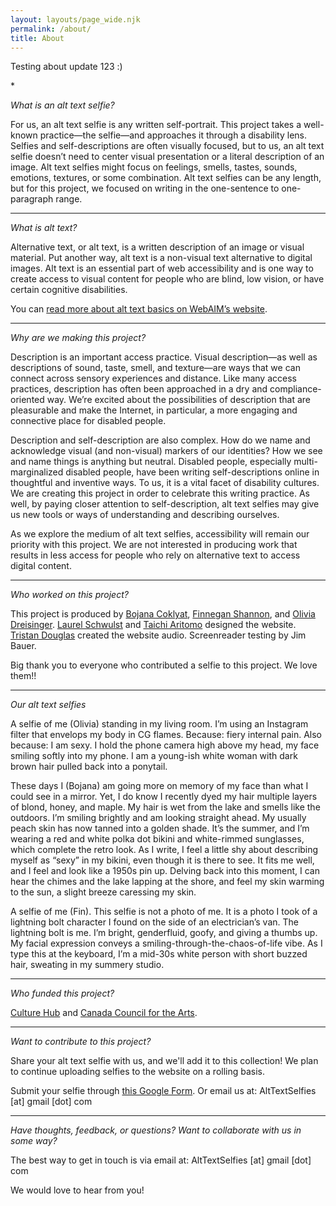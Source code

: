 ```yaml
---
layout: layouts/page_wide.njk
permalink: /about/
title: About
---
```

Testing about update 123 :)

\*

*What is an alt text selfie?*

For us, an alt text selfie is any written self-portrait. This project takes a well-known practice—the selfie—and approaches it through a disability lens. Selfies and self-descriptions are often visually focused, but to us, an alt text selfie doesn’t need to center visual presentation or a literal description of an image. Alt text selfies might focus on feelings, smells, tastes, sounds, emotions, textures, or some combination. Alt text selfies can be any length, but for this project, we focused on writing in the one-sentence to one-paragraph range.

- - -

*What is alt text?*

Alternative text, or alt text, is a written description of an image or visual material. Put another way, alt text is a non-visual text alternative to digital images. Alt text is an essential part of web accessibility and is one way to create access to visual content for people who are blind, low vision, or have certain cognitive disabilities.

You can <a href="https://webaim.org/techniques/alttext" target="_blank">read more about alt text basics on WebAIM’s website</a>.

- - -

*Why are we making this project?*

Description is an important access practice. Visual description—as well as descriptions of sound, taste, smell, and texture—are ways that we can connect across sensory experiences and distance. Like many access practices, description has often been approached in a dry and compliance-oriented way. We’re excited about the possibilities of description that are pleasurable and make the Internet, in particular, a more engaging and connective place for disabled people.

Description and self-description are also complex. How do we name and acknowledge visual (and non-visual) markers of our identities? How we see and name things is anything but neutral. Disabled people, especially multi-marginalized disabled people, have been writing self-descriptions online in thoughtful and inventive ways. To us, it is a vital facet of disability cultures. We are creating this project in order to celebrate this writing practice. As well, by paying closer attention to self-description, alt text selfies may give us new tools or ways of understanding and describing ourselves.

As we explore the medium of alt text selfies, accessibility will remain our priority with this project. We are not interested in producing work that results in less access for people who rely on alternative text to access digital content.

- - -

*Who worked on this project?*

This project is produced by <a href="https://blindambitionjc.com/" target="_blank">Bojana Coklyat</a>, <a href="https://shannonfinnegan.com/" target="_blank">Finnegan Shannon</a>, and <a href="https://oliviadreisinger.com/" target="_blank">Olivia Dreisinger</a>[](https://blindambitionjc.com/)[](https://shannonfinnegan.com/)[](https://oliviadreisinger.com/). <a href="https://laurelschwulst.com/" target="_blank">Laurel Schwulst</a> and <a href="https://taichiwi.com/" target="_blank">Taichi Aritomo</a>[](https://laurelschwulst.com/)[](https://taichiwi.com/) designed the website.  <a href="https://planet.mu/artists/antwood/" target="_blank">Tristan Douglas</a>[](https://laurelschwulst.com/)[](https://taichiwi.com/)[](https://planet.mu/artists/antwood/) created the website audio. Screenreader testing by Jim Bauer.

Big thank you to everyone who contributed a selfie to this project. We love them!!

- - -

*Our alt text selfies*

A selfie of me (Olivia) standing in my living room. I’m using an Instagram filter that envelops my body in CG flames. Because: fiery internal pain. Also because: I am sexy. I hold the phone camera high above my head, my face smiling softly into my phone. I am a young-ish white woman with dark brown hair pulled back into a ponytail.

These days I (Bojana) am going more on memory of my face than what I could see in a mirror. Yet, I do know I recently dyed my hair multiple layers of blond, honey, and maple. My hair is wet from the lake and smells like the outdoors. I’m smiling brightly and am looking straight ahead. My usually peach skin has now tanned into a golden shade. It’s the summer, and I’m wearing a red and white polka dot bikini and white-rimmed sunglasses, which complete the retro look. As I write, I feel a little shy about describing myself as “sexy” in my bikini, even though it is there to see. It fits me well, and I feel and look like a 1950s pin up. Delving back into this moment, I can hear the chimes and the lake lapping at the shore, and feel my skin warming to the sun, a slight breeze caressing my skin. 

A selfie of me (Fin). This selfie is not a photo of me. It is a photo I took of a lightning bolt character I found on the side of an electrician’s van. The lightning bolt is me. I’m bright, genderfluid, goofy, and giving a thumbs up. My facial expression conveys a smiling-through-the-chaos-of-life vibe. As I type this at the keyboard, I’m a mid-30s white person with short buzzed hair, sweating in my summery studio.

- - -

*Who funded this project?*

<a href="https://www.culturehub.org/shannon-finnegan" target="_blank">Culture Hub</a> and <a href="https://canadacouncil.ca/" target="_blank">Canada Council for the Arts</a>.[](https://www.culturehub.org/shannon-finnegan)

- - -

*Want to contribute to this project?* 

Share your alt text selfie with us, and we'll add it to this collection! We plan to continue uploading selfies to the website on a rolling basis. 

Submit your selfie through <a href="https://forms.gle/GvqZ4daNT1czErhd8" target="_blank">this Google Form</a>. Or email us at: AltTextSelfies \[at] gmail \[dot] com

- - -

*Have thoughts, feedback, or questions? Want to collaborate with us in some way?* 

The best way to get in touch is via email at: AltTextSelfies \[at] gmail \[dot] com

We would love to hear from you!
